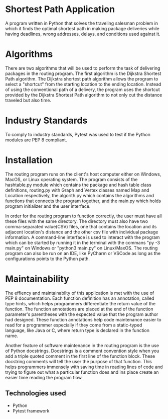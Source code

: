 # Shortest Path Application
A program written in Python that solves the traveling salesman problem in which it finds the optimal shortest path in making package deliveries while having deadlines, wrong addresses, delays, and conditions used against it.

# Algorithms
There are two algorithms that will be used to perform the task of delivering packages in the routing program. The first algorithm is the Dijkstra Shortest Path algorithm. The Dijkstra shortest path algorithm allows the program to select a "shortcut" from the starting location to the ending location. Instead of using the conventional path of a delivery, the program uses the shortcut provided by the Dijkstra Shortest Path algorithm to not only cut the distance  traveled but also time.

# Industry Standards
To comply to industry standards, Pytest was used to test if the Python modules are PEP 8 compliant.

# Installation
The routing program runs on the client's host computer either on Windows, MacOS, or Linux operating system. The program consists of the hashtable.py module which contains the package and hash table class definitions, routing.py with Graph and Vertex classes named Map and Location respectively, the algorith.py which contains the algorithms and functions that connects the program together, and the main.py which holds program initializer and the user interface.

In order for the routing program to function correctly, the user must have all these files with the same directory. The directory must also have two comma-separated value(CSV) files, one that contains the location and its adjacent location's distance and the other csv file with individual package information. A command-line interface is used to interact with the program which can be started by running it in the terminal with the commans "py -3 main.py" on Windows or "python3 main.py" on Linux/MaxOS. The routing program can also be run on an IDE, like PyCharm or VSCode as long as the configurations points to the Python path.

# Maintainability
The effiency and maintainabilty of this application is met with the use of PEP 8 documentation. Each function definition has an annotation, called type hints, which helps programmers differentiate the return value of the function. The function annotations are placed at the end of the function parameter's parentheses with the expected value that the program author had designed. These function annotations help code maintenance easier to read for a programmer especially if they come from a static-typed language, like Java or C, where return type is declared in the function name.

Another feature of software maintenance in the routing program is the use of Python docstrings. Docstrings is a comment convention style when you add a triple quoted comment in the first line of the function block. These docstring comments will tell the user the purpose of that function. This helps programmers immensely with saving time in reading lines of code and trying to figure out what a particular function does and ins place create an easier time reading the program flow.

## Technologies used
* Python
* Pytest framework
